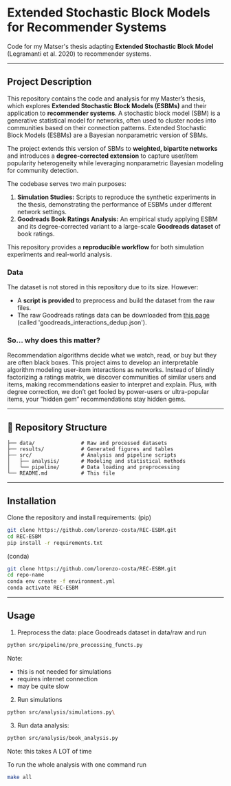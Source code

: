 # Extended Stochastic Block Models for Recommender Systems

Code for my Matser's thesis adapting **Extended Stochastic Block Model** (Legramanti et al. 2020) to recommender systems. 

---
## Project Description

This repository contains the code and analysis for my Master’s thesis, which explores **Extended Stochastic Block Models (ESBMs)** and their application to **recommender systems**. A stochastic block model (SBM) is a generative statistical model for networks, often used to cluster nodes into communities based on their connection patterns. Extended Stochastic Block Models (ESBMs) are a Bayesian nonparametric version of SBMs.

The project extends this version of SBMs to **weighted, bipartite networks** and introduces a **degree-corrected extension** to capture user/item popularity heterogeneity while leveraging nonparametric Bayesian modeling for community detection.

The codebase serves two main purposes:
1. **Simulation Studies:** Scripts to reproduce the synthetic experiments in the thesis, demonstrating the performance of ESBMs under different network settings.
2. **Goodreads Book Ratings Analysis:** An empirical study applying ESBM and its degree-corrected variant to a large-scale **Goodreads dataset** of book ratings.

This repository provides a **reproducible workflow** for both simulation experiments and real-world analysis.

### Data
The dataset is not stored in this repository due to its size. However:
- A **script is provided** to preprocess and build the dataset from the raw files.
- The raw Goodreads ratings data can be downloaded from [this page](https://cseweb.ucsd.edu/~jmcauley/datasets/goodreads.html) (called 'goodreads_interactions_dedup.json').

### So... why does this matter? 
Recommendation algorithms decide what we watch, read, or buy but they are often black boxes. This project aims to develop an interpretable algorithm modeling user-item interactions as networks. Instead of blindly factorizing a ratings matrix, we discover communities of similar users and items, making recommendations easier to interpret and explain. Plus, with degree correction, we don’t get fooled by power-users or ultra-popular items, your “hidden gem” recommendations stay hidden gems.

---

## 📂 Repository Structure

```text
├── data/               # Raw and processed datasets
├── results/            # Generated figures and tables
├── src/                # Analysis and pipeline scripts
│   ├── analysis/       # Modeling and statistical methods
│   └── pipeline/       # Data loading and preprocessing
└── README.md           # This file
```
---

## Installation
Clone the repository and install requirements:
(pip)
```bash
git clone https://github.com/lorenzo-costa/REC-ESBM.git
cd REC-ESBM
pip install -r requirements.txt
```
(conda)
```bash
git clone https://github.com/lorenzo-costa/REC-ESBM.git
cd repo-name
conda env create -f environment.yml
conda activate REC-ESBM
```

---

## Usage
1. Preprocess the data: place Goodreads dataset in data/raw and run
```bash
python src/pipeline/pre_processing_functs.py
``` 
Note:
- this is not needed for simulations
- requires internet connection
- may be quite slow

2. Run simulations
```bash
python src/analysis/simulations.py\
```
3. Run data analysis:
```bash
python src/analysis/book_analysis.py
```
Note: this takes A LOT of time


To run the whole analysis with one command run
```bash
make all
```
